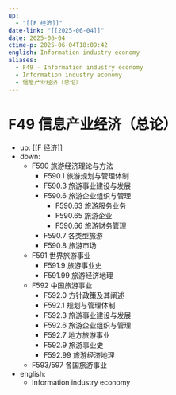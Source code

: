 ```yaml
---
up:
  - "[[F 经济]]"
date-link: "[[2025-06-04]]"
date: 2025-06-04
ctime-p: 2025-06-04T18:09:42
english: Information industry economy
aliases:
  - F49 - Information industry economy
  - Information industry economy
  - 信息产业经济（总论）
---
```


# F49 信息产业经济（总论）

- up: [[F 经济]]
- down:
	- F590 旅游经济理论与方法
		- F590.1 旅游规划与管理体制
		- F590.3 旅游事业建设与发展
		- F590.6 旅游企业组织与管理
			- F590.63 旅游服务业务
			- F590.65 旅游企业
			- F590.66 旅游财务管理
		- F590.7 各类型旅游
		- F590.8 旅游市场
	- F591 世界旅游事业
		- F591.9 旅游事业史
		- F591.99 旅游经济地理
	- F592 中国旅游事业
		- F592.0 方针政策及其阐述
		- F592.1 规划与管理体制
		- F592.3 旅游事业建设与发展
		- F592.6 旅游企业组织与管理
		- F592.7 地方旅游事业
		- F592.9 旅游事业史
		- F592.99 旅游经济地理
	- F593/597 各国旅游事业
- english:
	- Information industry economy
